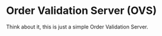 Order Validation Server (OVS)
===

Think about it, this is just a simple Order Validation Server.


